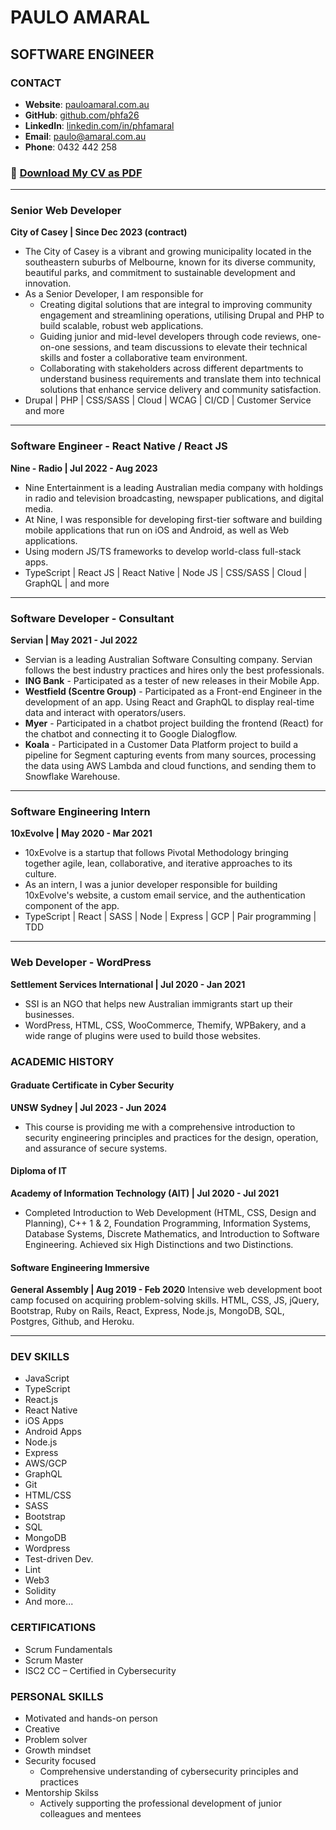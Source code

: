 # PAULO AMARAL
## SOFTWARE ENGINEER

### CONTACT
- **Website**: [pauloamaral.com.au](https://www.pauloamaral.com.au)
- **GitHub**: [github.com/phfa26](https://github.com/phfa26)
- **LinkedIn**: [linkedin.com/in/phfamaral](https://www.linkedin.com/in/phfamaral)
- **Email**: [paulo@amaral.com.au](mailto:paulo@amaral.com.au)
- **Phone**: 0432 442 258

### 📄 [Download My CV as PDF](https://www.pauloamaral.com.au/static/ResumePaulo-8c12d44bf8502583a083b44104c6cfc7.pdf) 

---

### Senior Web Developer
**City of Casey | Since Dec 2023  (contract)**
- The City of Casey is a vibrant and growing municipality located in the southeastern suburbs of Melbourne, known for its diverse community, beautiful parks, and commitment to sustainable development and innovation.
- As a Senior Developer, I am responsible for 
    - Creating digital solutions that are integral to improving community engagement and streamlining operations, utilising  Drupal and PHP to build scalable, robust web applications.
    - Guiding junior and mid-level developers through code reviews, one-on-one sessions, and team discussions to elevate their technical skills and foster a collaborative team environment.
    - Collaborating with stakeholders across different departments to understand business requirements and translate them into technical solutions that enhance service delivery and community satisfaction.
- Drupal | PHP | CSS/SASS | Cloud | WCAG | CI/CD | Customer Service and more

---

### Software Engineer - React Native / React JS
**Nine - Radio | Jul 2022 - Aug 2023**
- Nine Entertainment is a leading Australian media company with holdings in radio and television broadcasting, newspaper publications, and digital media.
- At Nine, I was responsible for developing first-tier software and building mobile applications that run on iOS and Android, as well as Web applications.
- Using modern JS/TS frameworks to develop world-class full-stack apps.
- TypeScript | React JS | React Native | Node JS | CSS/SASS | Cloud | GraphQL | and more

---

### Software Developer - Consultant
**Servian | May 2021 - Jul 2022**
- Servian is a leading Australian Software Consulting company. Servian follows the best industry practices and hires only the best professionals.
- **ING Bank** - Participated as a tester of new releases in their Mobile App.
- **Westfield (Scentre Group)** - Participated as a Front-end Engineer in the development of an app. Using React and GraphQL to display real-time data and interact with operators/users.
- **Myer** - Participated in a chatbot project building the frontend (React) for the chatbot and connecting it to Google Dialogflow.
- **Koala** - Participated in a Customer Data Platform project to build a pipeline for Segment capturing events from many sources, processing the data using AWS Lambda and cloud functions, and sending them to Snowflake Warehouse.

---

### Software Engineering Intern
**10xEvolve | May 2020 - Mar 2021**
- 10xEvolve is a startup that follows Pivotal Methodology bringing together agile, lean, collaborative, and iterative approaches to its culture. 
- As an intern, I was a junior developer responsible for building 10xEvolve's website, a custom email service, and the authentication component of the app.
- TypeScript | React | SASS | Node | Express | GCP | Pair programming | TDD

---

### Web Developer - WordPress
**Settlement Services International | Jul 2020 - Jan 2021**
- SSI is an NGO that helps new Australian immigrants start up their businesses. 
- WordPress, HTML, CSS, WooCommerce, Themify, WPBakery, and a wide range of plugins were used to build those websites.


### ACADEMIC HISTORY

#### Graduate Certificate in Cyber Security
**UNSW Sydney | Jul 2023 - Jun 2024**
- This course is providing me with a comprehensive introduction to security engineering principles and practices for the design, operation, and assurance of secure systems.


#### Diploma of IT
**Academy of Information Technology (AIT) | Jul 2020 - Jul 2021**
- Completed Introduction to Web Development (HTML, CSS, Design and Planning), C++ 1 & 2, Foundation Programming, Information Systems, Database Systems, Discrete Mathematics, and Introduction to Software Engineering. Achieved six High Distinctions and two Distinctions.

#### Software Engineering Immersive
**General Assembly | Aug 2019 - Feb 2020**
Intensive web development boot camp focused on acquiring problem-solving skills. HTML, CSS, JS, jQuery, Bootstrap, Ruby on Rails, React, Express, Node.js, MongoDB, SQL, Postgres, Github, and Heroku.

---

### DEV SKILLS
- JavaScript
- TypeScript
- React.js
- React Native
- iOS Apps
- Android Apps
- Node.js
- Express
- AWS/GCP
- GraphQL
- Git
- HTML/CSS
- SASS
- Bootstrap
- SQL
- MongoDB
- Wordpress
- Test-driven Dev.
- Lint
- Web3
- Solidity
- And more...

### CERTIFICATIONS
- Scrum Fundamentals
- Scrum Master
- ISC2 CC – Certified in Cybersecurity

### PERSONAL SKILLS
- Motivated and hands-on person
- Creative
- Problem solver
- Growth mindset
- Security focused
  - Comprehensive understanding of cybersecurity principles and practices
- Mentorship Skilss
  - Actively supporting the professional development of junior colleagues and mentees


